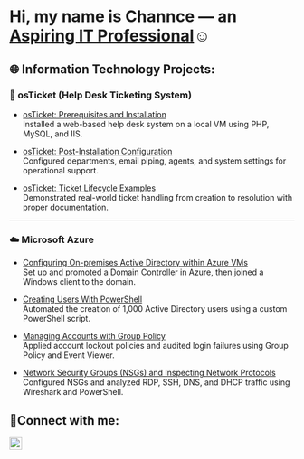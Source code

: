 <h1>Hi, my name is Channce — an <a href="https://linkedin.com/in/channce">Aspiring IT Professional</a>☺</h1>

<h2>🌐 Information Technology Projects:</h2>

### 🧾 osTicket (Help Desk Ticketing System)
- [osTicket: Prerequisites and Installation](https://github.com/ChannceD/osTicket-Lab-Setup)  
  Installed a web-based help desk system on a local VM using PHP, MySQL, and IIS.
  
- [osTicket: Post-Installation Configuration](https://github.com/ChannceD/Post-osTicket)  
  Configured departments, email piping, agents, and system settings for operational support.

- [osTicket: Ticket Lifecycle Examples](https://github.com/ChannceD/osTicket-Lifecycle)  
  Demonstrated real-world ticket handling from creation to resolution with proper documentation.

---

### ☁️ Microsoft Azure
- [Configuring On-premises Active Directory within Azure VMs](https://github.com/ChannceD/Deploying-AD)  
  Set up and promoted a Domain Controller in Azure, then joined a Windows client to the domain.

- [Creating Users With PowerShell](https://github.com/ChannceD/PowerShell-Users)  
  Automated the creation of 1,000 Active Directory users using a custom PowerShell script.

- [Managing Accounts with Group Policy](https://github.com/ChannceD/Group-Policy)  
  Applied account lockout policies and audited login failures using Group Policy and Event Viewer.

- [Network Security Groups (NSGs) and Inspecting Network Protocols](https://github.com/ChannceD/Azure-Lab-Networking)  
  Configured NSGs and analyzed RDP, SSH, DNS, and DHCP traffic using Wireshark and PowerShell.

<h2>🤝Connect with me:</h2>

[<img align="left" alt="channce | LinkedIn" width="22px" src="https://cdn.jsdelivr.net/npm/simple-icons@v3/icons/linkedin.svg" />][linkedin]

[linkedin]: https://linkedin.com/in/channce
